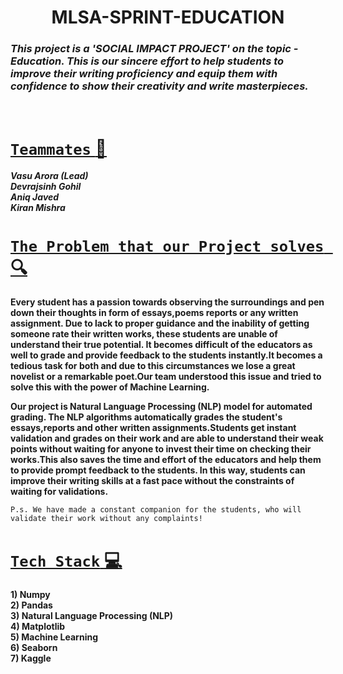 <h1 align='center'> MLSA-SPRINT-EDUCATION </h1>

###  ***This project is a **'SOCIAL IMPACT PROJECT'** on the topic - *Education*. This is our sincere effort to help students to improve their writing proficiency and equip them with confidence to show their creativity and write masterpieces.*** 

<br>

# <u>`Teammates` :gem: </u>  

***Vasu Arora (Lead)<br>
Devrajsinh Gohil<br>
Aniq Javed<br>
Kiran Mishra***
  
# <u> `The Problem that our Project solves ` :mag: </u>

**Every student has a passion towards observing the surroundings and pen down their thoughts in form of essays,poems reports or any written assignment. Due to lack to proper guidance and the inability of getting someone rate their written works, these students are unable of understand their true potential. It becomes difficult of the educators as well to grade and provide feedback to the students instantly.It becomes a tedious task for both and due to this circumstances we lose a great novelist or a remarkable poet.Our team understood this issue and tried to solve this with the power of Machine Learning.**

**Our project is Natural Language Processing (NLP) model for automated grading. The NLP algorithms automatically grades the student's essays,reports and other written assignments.Students get instant validation and grades on their work and are able to understand their weak points without waiting for anyone to invest their time on checking their works.This also saves the time and effort of the educators and help them to provide prompt feedback to the students. In this way, students can improve their writing skills at a fast pace without the constraints of waiting for validations.**

`P.s. We have made a constant companion for the students, who will validate their work without any complaints!`

# <u> `Tech Stack` :computer:</u>

**1) Numpy<br>                                                                                                                                                        2) Pandas<br>                                                                                                                                                         3) Natural Language Processing (NLP)<br>
4) Matplotlib<br>
5) Machine Learning<br>
6) Seaborn<br>
7) Kaggle**                
